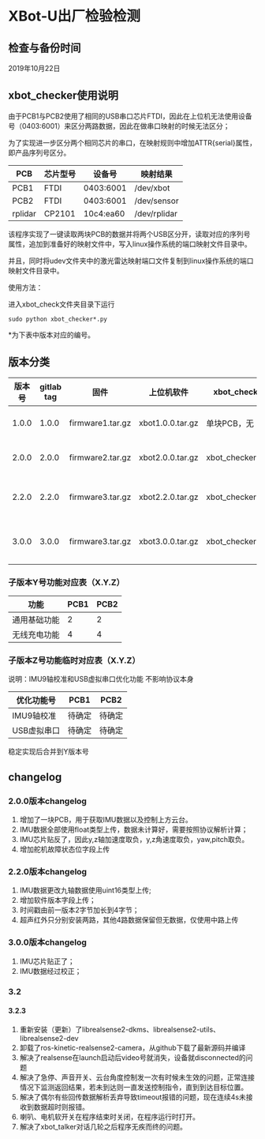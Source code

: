 # XBot-U出厂检验检测

## 检查与备份时间

2019年10月22日

## xbot_checker使用说明

由于PCB1与PCB2使用了相同的USB串口芯片FTDI，因此在上位机无法使用设备号（0403:6001）来区分两路数据，因此在做串口映射的时候无法区分；

为了实现进一步区分两个相同芯片的串口，在映射规则中增加ATTR{serial}属性，即产品序列号区分。

| PCB     | 芯片型号 | 设备号    | 映射结果     |
| ------- | -------- | --------- | ------------ |
| PCB1    | FTDI     | 0403:6001 | /dev/xbot    |
| PCB2    | FTDI     | 0403:6001 | /dev/sensor  |
| rplidar | CP2101   | 10c4:ea60 | /dev/rplidar |

该程序实现了一键读取两块PCB的数据并将两个USB区分开，读取对应的序列号属性，追加到准备好的映射文件中，写入linux操作系统的端口映射文件目录中。

并且，同时将udev文件夹中的激光雷达映射端口文件复制到linux操作系统的端口映射文件目录中。

使用方法：

进入xbot_check文件夹目录下运行

```
sudo python xbot_checker*.py
```

*为下表中版本对应的编号。

## 版本分类

| 版本号 | gitlab tag | 固件             | 上位机软件       | xbot_checker     | 通信协议                           |
| ------ | ---------- | ---------------- | ---------------- | ---------------- | ---------------------------------- |
| 1.0.0  | 1.0.0      | firmware1.tar.gz | xbot1.0.0.tar.gz | 单块PCB，无      | xbot协议1(for 1.0.0).doc           |
| 2.0.0  | 2.0.0      | firmware2.tar.gz | xbot2.0.0.tar.gz | xbot_checker2.py | xbot协议2(for 2.0.0).doc           |
| 2.2.0  | 2.2.0      | firmware3.tar.gz | xbot2.2.0.tar.gz | xbot_checker3.py | xbot协议3(for 2.2.0 and 3.0.0).doc |
| 3.0.0  | 3.0.0      | firmware3.tar.gz | xbot3.0.0.tar.gz | xbot_checker3.py | xbot协议3(for 2.2.0 and 3.0.0).doc |

### 子版本Y号功能对应表（X.Y.Z）

| 功能                | PCB1 | PCB2 |
| ------- | -------- | ---------|
| 通用基础功能        | 2     | 2 |
| 无线充电功能        | 4     | 4 |

### 子版本Z号功能临时对应表（X.Y.Z）
说明：IMU9轴校准和USB虚拟串口优化功能 不影响协议本身  

| 优化功能号          | PCB1       |    PCB2   |
| ------- | -------- | ---------  |
| IMU9轴校准          |  待确定    |   待确定   |
| USB虚拟串口         |   待确定   |  待确定   |

 稳定实现后合并到Y版本号



## changelog

### 2.0.0版本changelog

1. 增加了一块PCB，用于获取IMU数据以及控制上方云台。
2. IMU数据全部使用float类型上传，数据未计算好，需要按照协议解析计算；
3. IMU芯片贴反了，因此y,z轴加速度取负，y,z角速度取负，yaw,pitch取负。
4. 增加舵机故障状态位字段上传



### 2.2.0版本changelog

1. IMU数据更改九轴数据使用uint16类型上传;
2. 增加软件版本字段上传；
3. 时间戳由前一版本2字节加长到4字节；
4. 超声红外只分别安装两路，其他4路数据保留但无数据，仅使用中路上传



### 3.0.0版本changelog

1. IMU芯片贴正了；
2. IMU数据经过校正；

### 3.2

#### 3.2.3

1. 重新安装（更新）了librealsense2-dkms、librealsense2-utils、librealsense2-dev
2. 卸载了ros-kinetic-realsense2-camera，从github下载了最新源码并编译
3. 解决了realsense在launch启动后video号就消失，设备就disconnected的问题
4. 解决了急停、声音开关、云台角度控制发一次有时候未生效的问题，正常连接情况下监测返回结果，若未到达则一直发送控制指令，直到到达目标位置。
5. 解决了偶尔有些回传数据解析丢弃导致timeout报错的问题，现在连续4s未接收到数据超时则报错。
6. 喇叭、电机软开关在程序结束时关闭，在程序运行时打开。
7. 解决了xbot_talker对话几轮之后程序无疾而终的问题。













